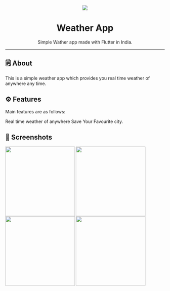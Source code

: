 <div align="center">

<img src="./assets/feature_graphic/feature_graphic.png">


# **Weather App**
Simple Wather app made with Flutter in India.

---

</div>



## 🗒 About

This is a simple weather app which provides you real time weather of anywhere any time.

## ⚙️ Features
Main features are as follows:

Real time weather of anywhere
Save Your Favourite city.
## 📲 Screenshots
<p>
<img align="left" src="https://github.com/user-attachments/assets/94d0ebc4-581a-4125-ad62-bac4fd8d205e" width="220px">
<img align="left" src="https://github.com/user-attachments/assets/9f978939-d1f3-4044-bad1-12bb04631f88" width="220px">
<img align="left" src="https://github.com/user-attachments/assets/8fa9306a-002f-42c7-b813-d5abb82ade67" width="220px">
<img align="left" src="https://github.com/user-attachments/assets/a3b7ee1c-2ed4-4faa-b9c9-6dee036947ff" width="220px">
</p>

<br><br>


<div align="center">


  </div>

